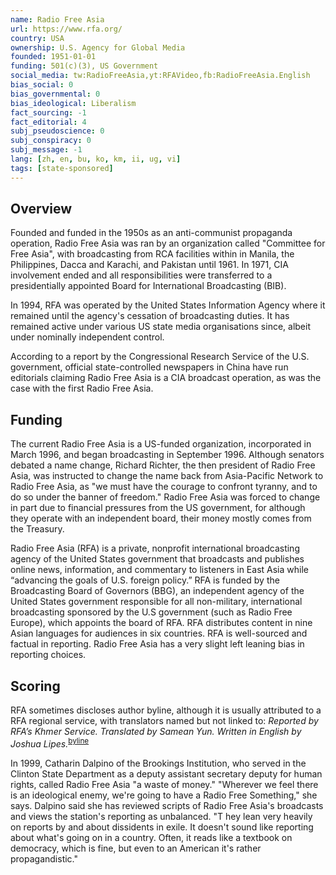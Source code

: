 ```yaml
---
name: Radio Free Asia
url: https://www.rfa.org/
country: USA
ownership: U.S. Agency for Global Media
founded: 1951-01-01
funding: 501(c)(3), US Government
social_media: tw:RadioFreeAsia,yt:RFAVideo,fb:RadioFreeAsia.English
bias_social: 0
bias_governmental: 0
bias_ideological: Liberalism
fact_sourcing: -1
fact_editorial: 4
subj_pseudoscience: 0
subj_conspiracy: 0
subj_message: -1
lang: [zh, en, bu, ko, km, ii, ug, vi]
tags: [state-sponsored]
---
```


## Overview
Founded and funded in the 1950s as an anti-communist propaganda operation, Radio Free Asia was ran by an organization called "Committee for Free Asia", with broadcasting from RCA facilities within in Manila, the Philippines, Dacca and Karachi, and Pakistan until 1961. In 1971, CIA involvement ended and all responsibilities were transferred to a presidentially appointed Board for International Broadcasting (BIB).

In 1994, RFA was operated by the United States Information Agency where it remained until the agency's cessation of broadcasting duties. It has remained active under various US state media organisations since, albeit under nominally independent control.

According to a report by the Congressional Research Service of the U.S. government, official state-controlled newspapers in China have run editorials claiming Radio Free Asia is a CIA broadcast operation, as was the case with the first Radio Free Asia.

## Funding
The current Radio Free Asia is a US-funded organization, incorporated in March 1996, and began broadcasting in September 1996. Although senators debated a name change, Richard Richter, the then president of Radio Free Asia, was instructed to change the name back from Asia-Pacific Network to Radio Free Asia, as "we must have the courage to confront tyranny, and to do so under the banner of freedom." Radio Free Asia was forced to change in part due to financial pressures from the US government, for although they operate with an independent board, their money mostly comes from the Treasury.

Radio Free Asia (RFA) is a private, nonprofit international broadcasting agency of the United States government that broadcasts and publishes online news, information, and commentary to listeners in East Asia while “advancing the goals of U.S. foreign policy.” RFA is funded by the Broadcasting Board of Governors (BBG), an independent agency of the United States government responsible for all non-military, international broadcasting sponsored by the U.S government (such as Radio Free Europe), which appoints the board of RFA. RFA distributes content in nine Asian languages for audiences in six countries. RFA is well-sourced and factual in reporting. Radio Free Asia has a very slight left leaning bias in reporting choices.

## Scoring
RFA sometimes discloses author byline, although it is usually attributed to a RFA regional service, with translators named but not linked to: _Reported by RFA’s Khmer Service. Translated by Samean Yun. Written in English by Joshua Lipes._<sup>[byline](https://www.rfa.org/english/news/cambodia/law-08282020140151.html)</sup>

In 1999, Catharin Dalpino of the Brookings Institution, who served in the Clinton State Department as a deputy assistant secretary deputy for human rights, called Radio Free Asia "a waste of money." "Wherever we feel there is an ideological enemy, we're going to have a Radio Free Something," she says. Dalpino said she has reviewed scripts of Radio Free Asia's broadcasts and views the station's reporting as unbalanced. "T hey lean very heavily on reports by and about dissidents in exile. It doesn't sound like reporting about what's going on in a country. Often, it reads like a textbook on democracy, which is fine, but even to an American it's rather propagandistic."
